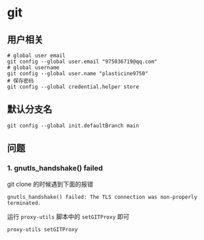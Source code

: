 # git

## 用户相关

```shell
# global user email
git config --global user.email "975036719@qq.com"
# global username
git config --global user.name "plasticine9750"
# 保存密码
git config --global credential.helper store
```

## 默认分支名

```shell
git config --global init.defaultBranch main
```

## 问题

### 1. gnutls_handshake() failed

git clone 的时候遇到下面的报错

```text
gnutls_handshake() failed: The TLS connection was non-properly terminated.
```

运行 `proxy-utils` 脚本中的 `setGITProxy` 即可

```shell
proxy-utils setGITProxy
```
